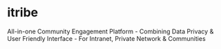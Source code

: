 # itribe
All-in-one Community Engagement Platform - Combining Data Privacy &amp; User Friendly Interface - For Intranet, Private Network &amp; Communities
